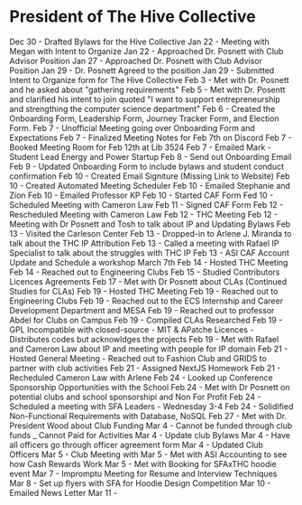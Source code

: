 # President of The Hive Collective

Dec 30 - Drafted Bylaws for the Hive Collective
Jan 22 - Meeting with Megan with Intent to Organize
Jan 22 - Approached Dr. Posnett with Club Advisor Position
Jan 27 - Approached Dr. Posnett with Club Advisor Position
Jan 29 - Dr. Posnett Agreed to the position
Jan 29 - Submitted Intent to Organize form for The Hive Collective
Feb 3 - Met with Dr. Posnett and he asked about "gathering requirements"
Feb 5 - Met with Dr. Posentt and clarified his intent to join quoted "I want to support entrepreneurship and strengthing the computer science department"
Feb 6 - Created the Onboarding Form, Leadership Form, Journey Tracker Form, and Election Form.
Feb 7 - Unofficial Meeting going over Onboarding Form and Expectations
Feb 7 - Finalized Meeting Notes for Feb 7th on Discord
Feb 7 - Booked Meeting Room for Feb 12th at Lib 3524
Feb 7 - Emailed Mark - Student Lead Energy and Power Startup
Feb 8 - Send out Onboarding Email
Feb 9 - Updated Onboarding Form to include bylaws and student conduct confirmation
Feb 10 - Created Email Signiture (Missing Link to Website)
Feb 10 - Created Automated Meeting Scheduler
Feb 10 - Emailed Stephanie and Zion
Feb 10 - Emailed Professor KP
Feb 10 - Started CAF Form
Fed 10 - Scheduled Meeting with Cameron Law
Feb 11 - Signed CAF Form
Feb 12 - Rescheduled Meeting with Cameron Law
Feb 12 - THC Meeting
Feb 12 - Meeting with Dr Posnett and Tosh to talk about IP and Updating Bylaws
Feb 13 - Visited the Carleson Center
Feb 13 - Dropped-in to Arlene J. Miranda to talk about the THC IP Attribution
Feb 13 - Called a meeting with Rafael IP Specialist to talk about the struggles with THC IP
Feb 13 - ASI CAF Account Update and Schedule a workshop March 7th
Feb 14 - Hosted THC Meeting
Feb 14 - Reached out to Engineering Clubs
Feb 15 - Studied Contributors Licences Agreements
Feb 17 - Met with Dr Posnett about CLAs (Continued Studies for CLAs)
Feb 19 - Hosted THC Meeting
Feb 19 - Reached out to Engineering Clubs
Feb 19 - Reached out to the ECS Internship and Career Development Department and MESA
Feb 19 - Reached out to professor Abdel for Clubs on Campus
Feb 19 - Compiled CLAs Researched
Feb 19 - GPL Incompatible with closed-source - MIT & APatche Licences - Distributes codes but acknowldges the projects
Feb 19 - Met with Rafael and Cameron Law about IP and meeting with people for IP domain
Feb 21 - Hosted General Meeting - Reached out to Fashion Club and GRIDS to partner with club activities
Feb 21 - Assigned NextJS Homework
Feb 21 - Recheduled Cameron Law with Arlene
Feb 24 - Looked up Conference Sponsorship Opportunities with the School
Feb 24 - Met with Dr Posnett on potential clubs and school sponsorshipi and Non For Profit
Feb 24 - Scheduled a meeting with SFA Leaders - Wednesday 3-4
Feb 24 - Solidified Non-Functional Requirements with Database, NoSQL
Feb 27 - Met with Dr. President Wood about Club Funding
Mar 4 - Cannot be funded through club funds \_ Cannot Paid for Activities
Mar 4 - Update club Bylaws
Mar 4 - Have all officers go through officer agreement form
Mar 4 - Updated Club Officers
Mar 5 - Club Meeting with
Mar 5 - Met with ASI Accounting to see how Cash Rewards Work
Mar 5 - Met with Booking for SFAxTHC hoodie event
Mar 7 - Impromptu Meeting for Resume and Interview Techniques
Mar 8 - Set up flyers with SFA for Hoodie Design Competition
Mar 10 - Emailed News Letter
Mar 11 -
